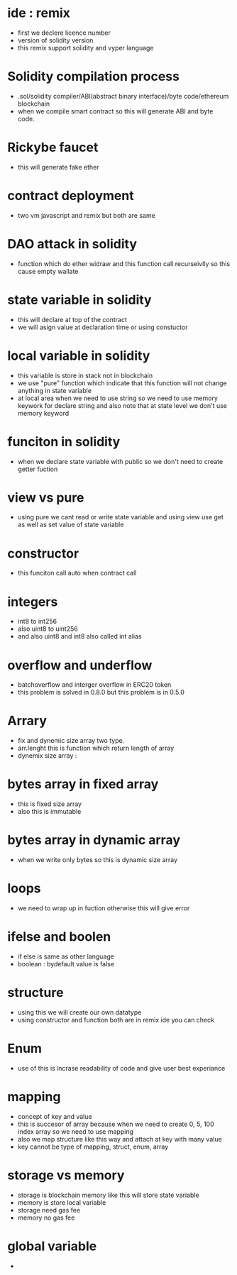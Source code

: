 # ide : remix
- first we declere licence number
- version of solidity version
- this remix support solidity and vyper language

# Solidity compilation process
- .sol/solidity compiler/ABI(abstract binary interface)/byte code/ethereum blockchain
- when we compile smart contract so this will generate ABI and byte code.

# Rickybe faucet
- this will generate fake ether

# contract deployment
- two vm javascript and remix but both are same

# DAO attack in solidity
- function which do ether widraw and this function call recurseivlly so this cause empty wallate

# state variable in solidity
- this will declare at top of the contract 
- we will asign value at declaration time or using constuctor

# local variable in solidity
- this variable is store in stack not in blockchain
- we use "pure" function which indicate that this function will not change anything in state variable
- at local area when we need to use string so we need to use memory keywork for declare string and also note that at state level we don't use memory keyword

# funciton in solidity
- when we declare state variable with public so we don't need to create getter fuction 

# view vs pure
- using pure we cant read or write state variable and using view use get as well as set value of state variable

# constructor
- this funciton call auto when contract call

# integers
- int8 to int256
- also uint8 to uint256
- and also uint8 and int8 also called int alias

# overflow and underflow
- batchoverflow and interger overflow in ERC20 token 
- this problem is solved in 0.8.0 but this problem is in 0.5.0

# Arrary
- fix and dynemic size array two type.
- arr.lenght this is function which return length of array
- dynemix size array : 

# bytes array in fixed array
- this is fixed size array 
- also this is immutable

# bytes array in dynamic array
- when we write only bytes so this is dynamic size array

# loops
- we need to wrap up in fuction otherwise this will give error 

# ifelse and boolen
- if else is same as other language
- boolean : bydefault value is false

# structure
- using this we will create our own datatype
- using constructor and function both are in remix ide you can check

# Enum
- use of this is incrase readability of code and give user best experiance

# mapping
- concept of key and value
- this is succesor of array because when we need to create 0, 5, 100 index array so we need to use mapping
- also we map structure like this way and attach at key with many value
- key cannot be type of mapping, struct, enum, array

# storage vs memory
- storage is blockchain memory like this will store state variable
- memory is store local variable
- storage need gas fee
- memory no gas fee
  
# global variable
- 